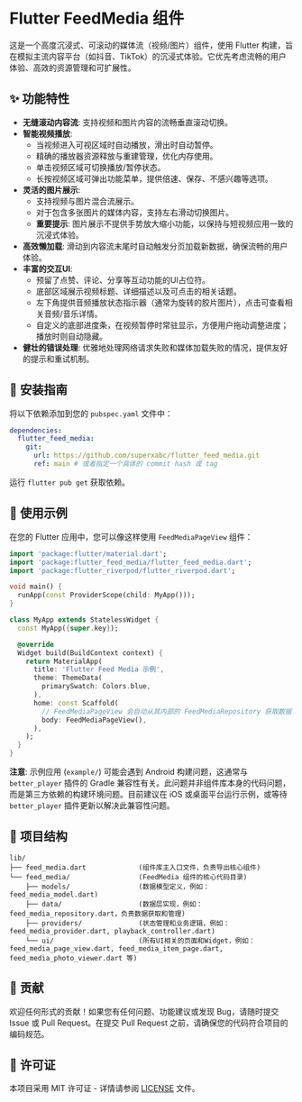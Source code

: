 # Flutter FeedMedia 组件

这是一个高度沉浸式、可滚动的媒体流（视频/图片）组件，使用 Flutter 构建，旨在模拟主流内容平台（如抖音、TikTok）的沉浸式体验。它优先考虑流畅的用户体验、高效的资源管理和可扩展性。

## ✨ 功能特性

-   **无缝滚动内容流**: 支持视频和图片内容的流畅垂直滚动切换。
-   **智能视频播放**: 
    -   当视频进入可视区域时自动播放，滑出时自动暂停。
    -   精确的播放器资源释放与重建管理，优化内存使用。
    -   单击视频区域可切换播放/暂停状态。
    -   长按视频区域可弹出功能菜单，提供倍速、保存、不感兴趣等选项。
-   **灵活的图片展示**: 
    -   支持视频与图片混合流展示。
    -   对于包含多张图片的媒体内容，支持左右滑动切换图片。
    -   **重要提示**: 图片展示不提供手势放大缩小功能，以保持与短视频应用一致的沉浸式体验。
-   **高效懒加载**: 滑动到内容流末尾时自动触发分页加载新数据，确保流畅的用户体验。
-   **丰富的交互UI**: 
    -   预留了点赞、评论、分享等互动功能的UI占位符。
    -   底部区域展示视频标题、详细描述以及可点击的相关话题。
    -   左下角提供音频播放状态指示器（通常为旋转的胶片图片），点击可查看相关音频/音乐详情。
    -   自定义的底部进度条，在视频暂停时常驻显示，方便用户拖动调整进度；播放时则自动隐藏。
-   **健壮的错误处理**: 优雅地处理网络请求失败和媒体加载失败的情况，提供友好的提示和重试机制。

## 🚀 安装指南

将以下依赖添加到您的 `pubspec.yaml` 文件中：

```yaml
dependencies:
  flutter_feed_media:
    git:
      url: https://github.com/superxabc/flutter_feed_media.git
      ref: main # 或者指定一个具体的 commit hash 或 tag
```

运行 `flutter pub get` 获取依赖。

## 📖 使用示例

在您的 Flutter 应用中，您可以像这样使用 `FeedMediaPageView` 组件：

```dart
import 'package:flutter/material.dart';
import 'package:flutter_feed_media/flutter_feed_media.dart';
import 'package:flutter_riverpod/flutter_riverpod.dart';

void main() {
  runApp(const ProviderScope(child: MyApp()));
}

class MyApp extends StatelessWidget {
  const MyApp({super.key});

  @override
  Widget build(BuildContext context) {
    return MaterialApp(
      title: 'Flutter Feed Media 示例',
      theme: ThemeData(
        primarySwatch: Colors.blue,
      ),
      home: const Scaffold(
        // FeedMediaPageView 会自动从其内部的 FeedMediaRepository 获取数据
        body: FeedMediaPageView(),
      ),
    );
  }
}
```

**注意**: 示例应用 (`example/`) 可能会遇到 Android 构建问题，这通常与 `better_player` 插件的 Gradle 兼容性有关。此问题并非组件库本身的代码问题，而是第三方依赖的构建环境问题。目前建议在 iOS 或桌面平台运行示例，或等待 `better_player` 插件更新以解决此兼容性问题。

## 📂 项目结构

```
lib/
├── feed_media.dart             (组件库主入口文件，负责导出核心组件)
└── feed_media/                 (FeedMedia 组件的核心代码目录)
    ├── models/                 (数据模型定义，例如：feed_media_model.dart)
    ├── data/                   (数据层实现，例如：feed_media_repository.dart，负责数据获取和管理)
    ├── providers/              (状态管理和业务逻辑，例如：feed_media_provider.dart, playback_controller.dart)
    └── ui/                     (所有UI相关的页面和Widget，例如：feed_media_page_view.dart, feed_media_item_page.dart, feed_media_photo_viewer.dart 等)
```

## 🤝 贡献

欢迎任何形式的贡献！如果您有任何问题、功能建议或发现 Bug，请随时提交 Issue 或 Pull Request。在提交 Pull Request 之前，请确保您的代码符合项目的编码规范。

## 📄 许可证

本项目采用 MIT 许可证 - 详情请参阅 [LICENSE](LICENSE) 文件。
